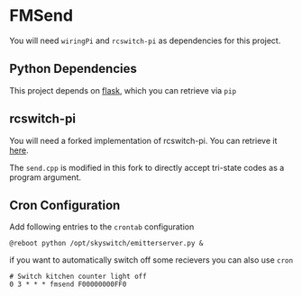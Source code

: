# FMSend

You will need `wiringPi` and `rcswitch-pi` as dependencies for this project.

## Python Dependencies

This project depends on [flask](http://flask.pocoo.org/ "Flask"), which you can retrieve via `pip`

## rcswitch-pi

You will need a forked implementation of rcswitch-pi. You can retrieve it [here](https://github.com/Error418/rcswitch-pi).

The `send.cpp` is modified in this fork to directly accept tri-state codes as a program argument.

## Cron Configuration

Add following entries to the `crontab` configuration

    @reboot python /opt/skyswitch/emitterserver.py &

if you want to automatically switch off some recievers you can also use `cron`

    # Switch kitchen counter light off
    0 3 * * * fmsend F00000000FF0